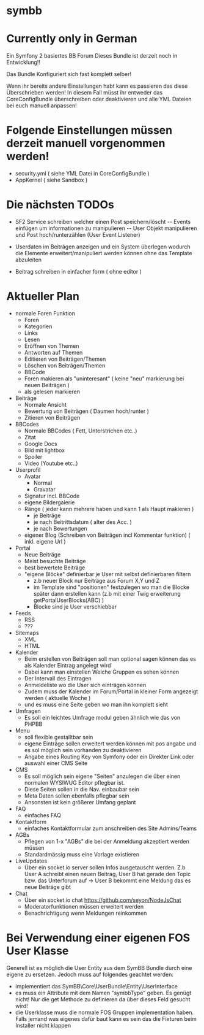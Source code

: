 symbb
==

Currently only in German
===
Ein Symfony 2 basiertes BB Forum
Dieses Bundle ist derzeit noch in Entwicklung!!

Das Bundle Konfiguriert sich fast komplett selber!

Wenn ihr bereits andere Einstellungen habt kann es passieren das diese Überschrieben werden!
In diesem Fall müsst ihr entweder das CoreConfigBundle überschreiben oder deaktivieren und alle YML Dateien bei euch manuell anpassen!

Folgende Einstellungen müssen derzeit manuell vorgenommen werden!
====
- security.yml ( siehe YML Datei in CoreConfigBundle )
- AppKernel ( siehe Sandbox )


Die nächsten TODOs
==

- SF2 Service schreiben welcher einen Post speichern/löscht
-- Events einfügen um informationen zu manipulieren
-- User Objekt manipulieren und Post hoch/runterzählen (User Event Listener)

- Userdaten im Beiträgen anzeigen und ein System überlegen wodurch die Elemente erweitert/manipuliert werden können ohne das Template abzuleiten

- Beitrag schreiben in einfacher form ( ohne editor )


Aktueller Plan
==

- normale Foren Funktion
    -  Foren
    -  Kategorien
    -  Links
    -  Lesen
    -  Eröffnen von Themen
    -  Antworten auf Themen
    -  Editieren von Beiträgen/Themen
    -  Löschen von Beiträgen/Themen
    -  BBCode
    -  Foren makieren als "uninteresant" ( keine "neu" markierung bei neuen Beiträgen )
    -  als gelesen markieren
- Beiträge
    -  Normale Ansicht
    -  Bewertung von Beiträgen ( Daumen hoch/runter )
    -  Zitieren von Beiträgen
- BBCodes
    -  Normale BBCodes ( Fett, Unterstrichen etc..)
    -  Zitat
    -  Google Docs
    -  Bild mit lightbox
    -  Spoiler
    -  Video (Youtube etc..)
- Userprofil
    -  Avatar
        - Normal
        - Gravatar
    -  Signatur incl. BBCode
    -  eigene Bildergalerie
    -  Ränge ( jeder kann mehrere haben und kann 1 als Haupt makieren )
        - je Beiträge
        - je nach Beitrittsdatum ( alter des Acc. )
        - je nach Bewertungen
    -  eigener Blog (Schreiben von Beiträgen incl Kommentar funktion) ( inkl. eigene Url )
- Portal
    -  Neue Beiträge
    -  Meist besuchte Beiträge
    -  best bewertete Beiträge
    -  "eigene Blöcke" definierbar je User mit selbst definierbaren filtern
        - z.b neuer Block nur Beiträge aus Forum X,Y und Z
        - im Template sind "positionen" festzulegen wo man die Blocke später dann erstellen kann (z.b mit einer Twig erweiterung getPortalUserBlocks(ABC) )
        - Blocke sind je User verschiebbar
- Feeds
    - RSS
    - ???
- Sitemaps
    -  XML
    -  HTML
- Kalender
    - Beim erstellen von Beiträgen soll man optional sagen können das es als Kalender Eintrag angelegt wird
    - Dabei kann man einstellen Welche Gruppen es sehen können
    - Der Intervall des Eintragen
    - Anmeldeliste wo die User sich einträgen können
    -  Zudem muss der Kalender im Forum/Portal in kleiner Form angezeigt werden ( aktuelle Woche )
    -  und es muss eine Seite geben wo man ihn komplett sieht
- Umfragen
    -  Es soll ein leichtes Umfrage modul geben ähnlich wie das von PHPBB
- Menu
    -  soll flexible gestalltbar sein
    -  eigene Einträge sollen erweitert werden können mit pos angabe und es sol möglich sein vorhanden zu deaktivieren
    -  Angabe eines Routing Key von Symfony oder ein Direkter Link oder auswahl einer CMS Seite
- CMS
    -  Es soll möglich sein eigene "Seiten" anzulegen die über einen normalen WYSIWUG Editor pflegbar ist.
    -  Diese Seiten sollen in die Nav. einbaubar sein
    -  Meta Daten sollen ebenfalls pflegbar sein
    -  Ansonsten ist kein größerer Umfang geplant
- FAQ
    -  einfaches FAQ
- Kontaktform
    -  einfaches Kontaktformular zum anschreiben des Site Admins/Teams
- AGBs
    -  Pflegen von 1-x "AGBs" die bei der Anmeldung akzeptiert werden müssen
    -  Standardmässig muss eine Vorlage existieren
- LiveUpdates
    -  Über ein socket.io server sollen Infos ausgetauscht werden. Z.b User A schreibt einen neuen Beitrag, User B hat gerade den Topic bzw. das Unterforum auf -> User B bekommt eine Meldung das es neue Beiträge gibt
- Chat
    -  Über ein socket.io chat https://github.com/seyon/NodeJsChat
    -  Moderatorfunktionen müssen erweitert werden
    -  Benachrichtigung wenn Meldungen reinkommen



Bei Verwendung einer eigenen FOS User Klasse
==
Generell ist es möglich die User Entity aus dem SymBB Bundle durch eine eigene zu ersetzen. 
Jedoch muss auf folgendes geachtet werden:
- implementiert das SymBB\Core\UserBundle\Entity\UserInterface
- es muss ein Attribute mit dem Namen "symbbType" geben. Es genügt nicht! Nur die get Methode zu definieren da über dieses Feld gesucht wird!
- die Userklasse muss die normale FOS Gruppen implementation haben. Falls jemand was eigenes dafür baut kann es sein das die Fixturen beim Installer nicht klappen